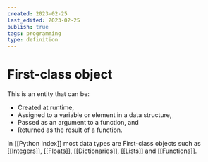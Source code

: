 ```yaml
---
created: 2023-02-25
last_edited: 2023-02-25
publish: true
tags: programming
type: definition
---
```

# First-class object
This is an entity that can be:
- Created at runtime,
- Assigned to a variable or element in a data structure,
- Passed as an argument to a function, and
- Returned as the result of a function.

In [[Python Index]] most data types are First-class objects such as [[Integers]], [[Floats]], [[Dictionaries]], [[Lists]] and [[Functions]].
